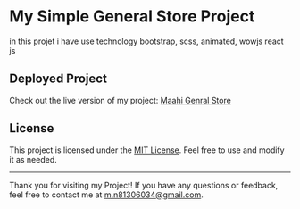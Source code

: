 # My Simple General Store Project

in this projet i have use technology bootstrap, scss, animated, wowjs react js

## Deployed Project

Check out the live version of my project: [Maahi Genral Store](https://maahi-store.vercel.app/)

## License

This project is licensed under the [MIT License](LICENSE). Feel free to use and modify it as needed.

---

Thank you for visiting my Project! If you have any questions or feedback, feel free to contact me at [m.n81306034@gmail.com](mailto:m.n81306034@gmail.com).
